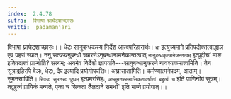 ```yaml
---
index:  2.4.78
sutra:  विभाषा घ्राघेट्शाच्छासः
vritti:  padamanjari
---
```


विभाषा घ्राघेट्शाच्छासः।। धेटः सानुबन्धकस्य निर्देश आत्वपरिहारार्थः। `धा` इत्युच्यमाने प्रतिपदोक्तत्वाद्धाञ एव ग्रहणं स्यात्। ननु सत्यप्यनुबन्धो च्चारणेऽनुबन्धानामनेकान्तत्वात् `नानुबन्धकृतमनेजन्तत्वम्` इत्युदीचां माङ इतिवदात्त्वं प्राप्नोति? सत्यम्; अयमेव निर्देशो ज्ञापयति---सानुबन्धानुकरणे नावश्यकमात्त्वमिति। तेन सूत्राद्वहिरपि वेञः, धेटः, दैप इत्यादि प्रयोगोपपत्तिः। अघ्रासातामिति। कर्मण्यात्मनेपदम्, आताम्। सुमनसाविति। `स्त्रियः सुमनसः पुष्पम्` इत्यमरसिंहः, `अप्सुमनस्समासिकतावर्षाणां बहुत्वं च` इति पाणिनीयं सूत्रम्। तद्वहुत्वं प्रायिकं मन्यते, एका च सिकता तैलदाने समर्था` इति भाष्ये प्रयोगात्।। 
